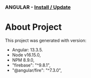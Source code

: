 ### ANGULAR - [Install / Update](.readme/angular.md) 

# About Project

This project was generated with version:
- Angular: 13.3.5.
- Node v16.15.0,
- NPM 8.9.0,
- "firebase": "^9.8.1",
- "@angular/fire": "^7.3.0",
